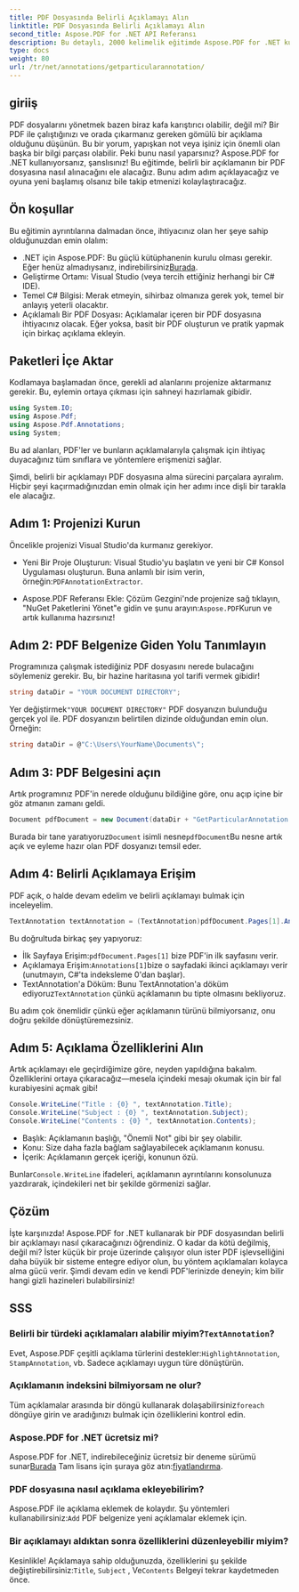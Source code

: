 ```yaml
---
title: PDF Dosyasında Belirli Açıklamayı Alın
linktitle: PDF Dosyasında Belirli Açıklamayı Alın
second_title: Aspose.PDF for .NET API Referansı
description: Bu detaylı, 2000 kelimelik eğitimde Aspose.PDF for .NET kullanarak bir PDF dosyasından belirli bir açıklamayı nasıl çıkaracağınızı öğrenin. Geliştiriciler için mükemmel.
type: docs
weight: 80
url: /tr/net/annotations/getparticularannotation/
---
```

## giriiş

PDF dosyalarını yönetmek bazen biraz kafa karıştırıcı olabilir, değil mi? Bir PDF ile çalıştığınızı ve orada çıkarmanız gereken gömülü bir açıklama olduğunu düşünün. Bu bir yorum, yapışkan not veya işiniz için önemli olan başka bir bilgi parçası olabilir. Peki bunu nasıl yaparsınız? Aspose.PDF for .NET kullanıyorsanız, şanslısınız! Bu eğitimde, belirli bir açıklamanın bir PDF dosyasına nasıl alınacağını ele alacağız. Bunu adım adım açıklayacağız ve oyuna yeni başlamış olsanız bile takip etmenizi kolaylaştıracağız.

## Ön koşullar

Bu eğitimin ayrıntılarına dalmadan önce, ihtiyacınız olan her şeye sahip olduğunuzdan emin olalım:

-  .NET için Aspose.PDF: Bu güçlü kütüphanenin kurulu olması gerekir. Eğer henüz almadıysanız, indirebilirsiniz[Burada](https://releases.aspose.com/pdf/net/).
- Geliştirme Ortamı: Visual Studio (veya tercih ettiğiniz herhangi bir C# IDE).
- Temel C# Bilgisi: Merak etmeyin, sihirbaz olmanıza gerek yok, temel bir anlayış yeterli olacaktır.
- Açıklamalı Bir PDF Dosyası: Açıklamalar içeren bir PDF dosyasına ihtiyacınız olacak. Eğer yoksa, basit bir PDF oluşturun ve pratik yapmak için birkaç açıklama ekleyin.

## Paketleri İçe Aktar

Kodlamaya başlamadan önce, gerekli ad alanlarını projenize aktarmanız gerekir. Bu, eylemin ortaya çıkması için sahneyi hazırlamak gibidir.

```csharp
using System.IO;
using Aspose.Pdf;
using Aspose.Pdf.Annotations;
using System;
```

Bu ad alanları, PDF'ler ve bunların açıklamalarıyla çalışmak için ihtiyaç duyacağınız tüm sınıflara ve yöntemlere erişmenizi sağlar.

Şimdi, belirli bir açıklamayı PDF dosyasına alma sürecini parçalara ayıralım. Hiçbir şeyi kaçırmadığınızdan emin olmak için her adımı ince dişli bir tarakla ele alacağız.

## Adım 1: Projenizi Kurun

Öncelikle projenizi Visual Studio'da kurmanız gerekiyor. 

-  Yeni Bir Proje Oluşturun: Visual Studio'yu başlatın ve yeni bir C# Konsol Uygulaması oluşturun. Buna anlamlı bir isim verin, örneğin:`PDFAnnotationExtractor`.
  
-  Aspose.PDF Referansı Ekle: Çözüm Gezgini'nde projenize sağ tıklayın, "NuGet Paketlerini Yönet"e gidin ve şunu arayın:`Aspose.PDF`Kurun ve artık kullanıma hazırsınız!

## Adım 2: PDF Belgenize Giden Yolu Tanımlayın

Programınıza çalışmak istediğiniz PDF dosyasını nerede bulacağını söylemeniz gerekir. Bu, bir hazine haritasına yol tarifi vermek gibidir!

```csharp
string dataDir = "YOUR DOCUMENT DIRECTORY";
```

 Yer değiştirmek`"YOUR DOCUMENT DIRECTORY"` PDF dosyanızın bulunduğu gerçek yol ile. PDF dosyanızın belirtilen dizinde olduğundan emin olun. Örneğin:

```csharp
string dataDir = @"C:\Users\YourName\Documents\";
```

## Adım 3: PDF Belgesini açın

Artık programınız PDF'in nerede olduğunu bildiğine göre, onu açıp içine bir göz atmanın zamanı geldi.

```csharp
Document pdfDocument = new Document(dataDir + "GetParticularAnnotation.pdf");
```

 Burada bir tane yaratıyoruz`Document` isimli nesne`pdfDocument`Bu nesne artık açık ve eyleme hazır olan PDF dosyanızı temsil eder.

## Adım 4: Belirli Açıklamaya Erişim

PDF açık, o halde devam edelim ve belirli açıklamayı bulmak için inceleyelim.

```csharp
TextAnnotation textAnnotation = (TextAnnotation)pdfDocument.Pages[1].Annotations[1];
```

Bu doğrultuda birkaç şey yapıyoruz:
-  İlk Sayfaya Erişim:`pdfDocument.Pages[1]` bize PDF'in ilk sayfasını verir.
-  Açıklamaya Erişim:`Annotations[1]`bize o sayfadaki ikinci açıklamayı verir (unutmayın, C#'ta indeksleme 0'dan başlar).
-  TextAnnotation'a Döküm: Bunu TextAnnotation'a döküm ediyoruz`TextAnnotation` çünkü açıklamanın bu tipte olmasını bekliyoruz.

Bu adım çok önemlidir çünkü eğer açıklamanın türünü bilmiyorsanız, onu doğru şekilde dönüştüremezsiniz.

## Adım 5: Açıklama Özelliklerini Alın

Artık açıklamayı ele geçirdiğimize göre, neyden yapıldığına bakalım. Özelliklerini ortaya çıkaracağız—mesela içindeki mesajı okumak için bir fal kurabiyesini açmak gibi!

```csharp
Console.WriteLine("Title : {0} ", textAnnotation.Title);
Console.WriteLine("Subject : {0} ", textAnnotation.Subject);
Console.WriteLine("Contents : {0} ", textAnnotation.Contents);
```

- Başlık: Açıklamanın başlığı, "Önemli Not" gibi bir şey olabilir.
- Konu: Size daha fazla bağlam sağlayabilecek açıklamanın konusu.
- İçerik: Açıklamanın gerçek içeriği, konunun özü.

 Bunlar`Console.WriteLine` ifadeleri, açıklamanın ayrıntılarını konsolunuza yazdırarak, içindekileri net bir şekilde görmenizi sağlar.

## Çözüm

İşte karşınızda! Aspose.PDF for .NET kullanarak bir PDF dosyasından belirli bir açıklamayı nasıl çıkaracağınızı öğrendiniz. O kadar da kötü değilmiş, değil mi? İster küçük bir proje üzerinde çalışıyor olun ister PDF işlevselliğini daha büyük bir sisteme entegre ediyor olun, bu yöntem açıklamaları kolayca alma gücü verir. Şimdi devam edin ve kendi PDF'lerinizde deneyin; kim bilir hangi gizli hazineleri bulabilirsiniz!

## SSS

###  Belirli bir türdeki açıklamaları alabilir miyim?`TextAnnotation`?  
 Evet, Aspose.PDF çeşitli açıklama türlerini destekler:`HighlightAnnotation`, `StampAnnotation`, vb. Sadece açıklamayı uygun türe dönüştürün.

### Açıklamanın indeksini bilmiyorsam ne olur?  
 Tüm açıklamalar arasında bir döngü kullanarak dolaşabilirsiniz`foreach` döngüye girin ve aradığınızı bulmak için özelliklerini kontrol edin.

### Aspose.PDF for .NET ücretsiz mi?  
 Aspose.PDF for .NET, indirebileceğiniz ücretsiz bir deneme sürümü sunar[Burada](https://releases.aspose.com/) Tam lisans için şuraya göz atın:[fiyatlandırma](https://purchase.aspose.com/buy).

### PDF dosyasına nasıl açıklama ekleyebilirim?  
Aspose.PDF ile açıklama eklemek de kolaydır. Şu yöntemleri kullanabilirsiniz:`Add` PDF belgenize yeni açıklamalar eklemek için.

### Bir açıklamayı aldıktan sonra özelliklerini düzenleyebilir miyim?  
 Kesinlikle! Açıklamaya sahip olduğunuzda, özelliklerini şu şekilde değiştirebilirsiniz:`Title`, `Subject` , Ve`Contents` Belgeyi tekrar kaydetmeden önce.